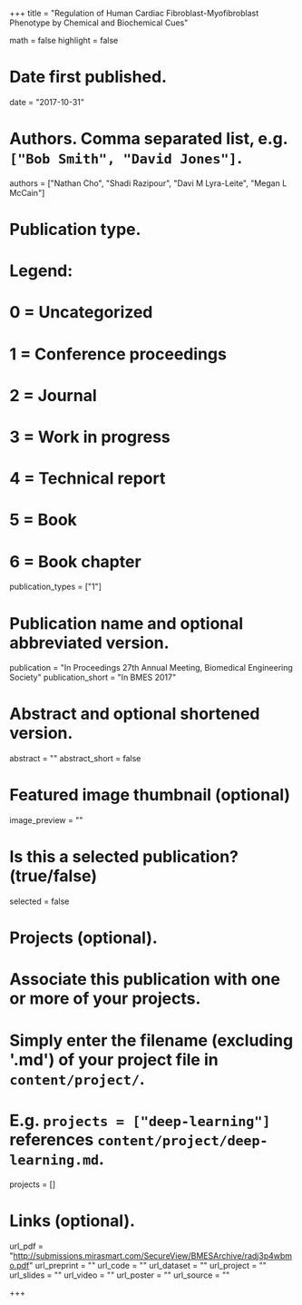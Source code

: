 +++
title = "Regulation of Human Cardiac Fibroblast-Myofibroblast Phenotype by Chemical and Biochemical Cues"

math = false
highlight = false

# Date first published.
date = "2017-10-31"

# Authors. Comma separated list, e.g. `["Bob Smith", "David Jones"]`.
authors = ["Nathan Cho", "Shadi Razipour", "Davi M Lyra-Leite", "Megan L McCain"]

# Publication type.
# Legend:
# 0 = Uncategorized
# 1 = Conference proceedings
# 2 = Journal
# 3 = Work in progress
# 4 = Technical report
# 5 = Book
# 6 = Book chapter
publication_types = ["1"]

# Publication name and optional abbreviated version.
publication = "In Proceedings 27th Annual Meeting, Biomedical Engineering Society"
publication_short = "In BMES 2017"

# Abstract and optional shortened version.
abstract = ""
abstract_short = false

# Featured image thumbnail (optional)
image_preview = ""

# Is this a selected publication? (true/false)
selected = false

# Projects (optional).
#   Associate this publication with one or more of your projects.
#   Simply enter the filename (excluding '.md') of your project file in `content/project/`.
#   E.g. `projects = ["deep-learning"]` references `content/project/deep-learning.md`.
projects = []

# Links (optional).
url_pdf = "http://submissions.mirasmart.com/SecureView/BMESArchive/radj3p4wbmo.pdf"
url_preprint = ""
url_code = ""
url_dataset = ""
url_project = ""
url_slides = ""
url_video = ""
url_poster = ""
url_source = ""

+++
